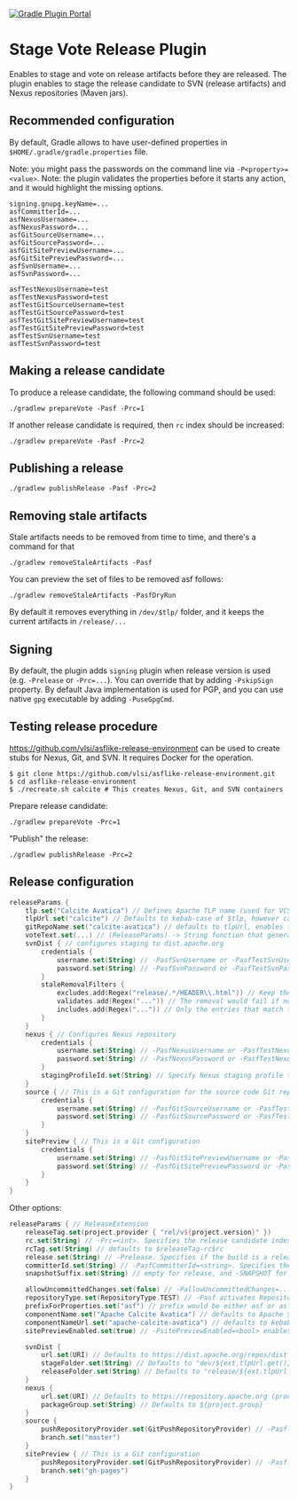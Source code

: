 [![Gradle Plugin Portal](https://img.shields.io/maven-metadata/v/https/plugins.gradle.org/m2/com/github/vlsi/gradle/stage-vote-release-plugin/maven-metadata.xml.svg?colorB=007ec6&label=gradle)](https://plugins.gradle.org/plugin/com.github.vlsi.stage-vote-release)

Stage Vote Release Plugin
=========================

Enables to stage and vote on release artifacts before they are released.
The plugin enables to stage the release candidate to SVN (release artifacts) and Nexus repositories (Maven jars).

Recommended configuration
------------------------

By default, Gradle allows to have user-defined properties in `$HOME/.gradle/gradle.properties` file.

Note: you might pass the passwords on the command line via `-P<property>=<value>`.
Note: the plugin validates the properties before it starts any action, and it would highlight
the missing options.

```
signing.gnupg.keyName=...
asfCommitterId=...
asfNexusUsername=...
asfNexusPassword=...
asfGitSourceUsername=...
asfGitSourcePassword=...
asfGitSitePreviewUsername=...
asfGitSitePreviewPassword=...
asfSvnUsername=...
asfSvnPassword=...

asfTestNexusUsername=test
asfTestNexusPassword=test
asfTestGitSourceUsername=test
asfTestGitSourcePassword=test
asfTestGitSitePreviewUsername=test
asfTestGitSitePreviewPassword=test
asfTestSvnUsername=test
asfTestSvnPassword=test
```

Making a release candidate
--------------------------

To produce a release candidate, the following command should be used:

    ./gradlew prepareVote -Pasf -Prc=1

If another release candidate is required, then `rc` index should be increased:

    ./gradlew prepareVote -Pasf -Prc=2

Publishing a release
--------------------

    ./gradlew publishRelease -Pasf -Prc=2

Removing stale artifacts
------------------------

Stale artifacts needs to be removed from time to time, and there's a command for that

    ./gradlew removeStaleArtifacts -Pasf

You can preview the set of files to be removed asf follows:

    ./gradlew removeStaleArtifacts -PasfDryRun

By default it removes everything in `/dev/$tlp/` folder, and it keeps the current artifacts
in `/release/...`

Signing
-------

By default, the plugin adds `signing` plugin when release version is used (e.g. `-Prelease` or `-Prc=...`).
You can override that by adding `-PskipSign` property.
By default Java implementation is used for PGP, and you can use native `gpg` executable by adding `-PuseGpgCmd`.

Testing release procedure
-------------------------

https://github.com/vlsi/asflike-release-environment can be used to create stubs for Nexus, Git, and SVN.
It requires Docker for the operation.

```
$ git clone https://github.com/vlsi/asflike-release-environment.git
$ cd asflike-release-environment
$ ./recreate.sh calcite # This creates Nexus, Git, and SVN containers
```

Prepare release candidate:

    ./gradlew prepareVote -Prc=1

"Publish" the release:

    ./gradlew publishRelease -Prc=2

Release configuration
--------------------

```kotlin
releaseParams {
    tlp.set("Calcite Avatica") // Defines Apache TLP name (used for VCS path and dist.apache.org path)
    tlpUrl.set("calcite") // Defaults to kebab-case of $tlp, however can be overriden
    gitRepoName.set("calcite-avatica") // defaults to tlpUrl, enables to customize Git repository name
    voteText.set(...) // (ReleaseParams) -> String function that generates "release candidate draft email"
    svnDist { // configures staging to dist.apache.org
        credentials {
            username.set(String) // -PasfSvnUsername or -PasfTestSvnUsername
            password.set(String) // -PasfSvnPassword or -PasfTestSvnPassword
        }
        staleRemovalFilters {
            excludes.add(Regex("release/.*/HEADER\\.html")) // Keep the entries
            validates.add(Regex("...")) // The removal would fail if none of the entries match. The entries are not removed
            includes.add(Regex("...")) // Only the entries that match the regexp would be removed
        }
    }
    nexus { // Configures Nexus repository
        credentials {
            username.set(String) // -PasfNexusUsername or -PasfTestNexusUsername
            password.set(String) // -PasfNexusPassword or -PasfTestNexusPassword
        }
        stagingProfileId.set(String) // Specify Nexus staging profile to save Nexus roundtrip on publishing
    }
    source { // This is a Git configuration for the source code Git repository (e.g. for pushing the release tag)
        credentials {
            username.set(String) // -PasfGitSourceUsername or -PasfTestGitSourceUsername
            password.set(String) // -PasfGitSourcePassword or -PasfTestGitSourcePassword
        }
    }
    sitePreview { // This is a Git configuration
        credentials {
            username.set(String) // -PasfGitSitePreviewUsername or -PasfTestGitSitePreviewUsername
            password.set(String) // -PasfGitSitePreviewPassword or -PasfTestGitSitePreviewPassword
        }
    }
}
```

Other options:

```kotlin
releaseParams { // ReleaseExtension
    releaseTag.set(project.provider { "rel/v${project.version}" })
    rc.set(String) // -Prc=<int>. Specifies the release candidate index
    rcTag.set(String) // defaults to $releaseTag-rc$rc
    release.set(String) // -Prelease. Specifies if the build is a release or a snapshot one
    committerId.set(String) // -PasfCommitterId=<string>. Specifies the committer id (e.g. for release vote mail)
    snapshotSuffix.set(String) // empty for release, and -SNAPSHOT for snapshot build

    allowUncommittedChanges.set(false) // -PallowUncommittedChanges=...
    repositoryType.set(RepositoryType.TEST) // -Pasf activates RepositoryType.PROD
    prefixForProperties.set("asf") // prefix would be either asf or asfTest
    componentName.set("Apache Calcite Avatica") // defaults to Apache $tlp
    componentNameUrl.set("apache-calcite-avatica") // defaults to kebab-case of $componentName
    sitePreviewEnabled.set(true) // -PsitePreviewEnabled=<bool> enables to skip push to the site preview repository

    svnDist {
        url.set(URI) // Defaults to https://dist.apache.org/repos/dist (prod) or http://127.0.0.1/svn/dist (test)
        stageFolder.set(String) // Defaults to "dev/${ext.tlpUrl.get()}/${ext.componentNameUrl.get()}-${project.version}-rc${ext.rc.get()}"
        releaseFolder.set(String) // Defaults to "release/${ext.tlpUrl.get()}/${ext.componentNameUrl.get()}-${project.version}"
    }
    nexus {
        url.set(URI) // Defaults to https://repository.apache.org (prod) or http://127.0.0.1:8080 (test)
        packageGroup.set(String) // Defaults to ${project.group}
    }
    source {
        pushRepositoryProvider.set(GitPushRepositoryProvider) // -Pasf.git.pushRepositoryProvider=GITHUB|GITBOX
        branch.set("master")
    }
    sitePreview { // This is a Git configuration
        pushRepositoryProvider.set(GitPushRepositoryProvider) // -Pasf.git.pushRepositoryProvider=GITHUB|GITBOX
        branch.set("gh-pages")
    }
}
```
